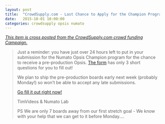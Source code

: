 ```yaml
---
layout: post
title:  "CrowdSupply.com - Last Chance to Apply for the Champion Program!"
date:   2015-10-01 10:00:00
categories: crowdsupply opsis numato
---
```


<a href="https://www.crowdsupply.com/numato-lab/opsis/updates/1840">
<i>This item is cross posted from the CrowdSupply.com crowd funding Campaign.</i>
</a>

> Just a reminder: you have just over 24 hours left to put in your submission
> for the Numato Opsis Champion program for the chance to receive a
> pre-production Opsis. 
> [The form](https://docs.google.com/a/crowdsupply.com/forms/d/1gt6ZKw6CgtVWSvxZXw4ge9V1E58OUiKtlQLrKHmdLWk/viewform)
> has only 3 short questions for you to fill out!
>
> We plan to ship the pre-production boards early next week (probably Monday!)
> so won’t be able to accept any late submissions.
>
> [Go fill it out right now!](https://docs.google.com/a/crowdsupply.com/forms/d/1gt6ZKw6CgtVWSvxZXw4ge9V1E58OUiKtlQLrKHmdLWk/viewform)
>
> TimVideos & Numato Lab
> 
> PS We are only 7 boards away from our first stretch goal - We know with your help that we can get to it before Monday....
